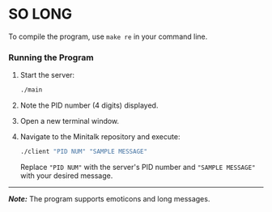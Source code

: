 # SO LONG

To compile the program, use `make re` in your command line.

### Running the Program

1. Start the server:
    ```bash
    ./main
    ```

2. Note the PID number (4 digits) displayed.

3. Open a new terminal window.

4. Navigate to the Minitalk repository and execute:
    ```bash
    ./client "PID NUM" "SAMPLE MESSAGE"
    ```

   Replace `"PID NUM"` with the server's PID number and `"SAMPLE MESSAGE"` with your desired message.

---

**_Note:_** The program supports emoticons and long messages.








